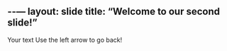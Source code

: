 --—
layout: slide
title: “Welcome to our second slide!”
---
Your text
Use the left arrow to go back!
